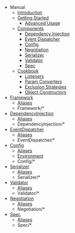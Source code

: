 * Manual
    * [Introduction](README.md)
    * [Getting Started](getting_started/README.md)
        * [Advanced Usage](getting_started/advanced_usage.md)
    * [Components](components/README.md)
        * [Dependency Injection](components/dependency_injection.md)
        * [Event Dispatcher](components/event_dispatcher.md)
        * [Config](components/config.md)
        * [Negotiation](components/negotiation.md)
        * [Serializer](components/serializer.md)
        * [Validator](components/validator.md)
        * [Spec](components/spec.md)
    * [Cookbook](cookbook/README.md)
        * [Listeners](cookbook/listeners.md)
        * [Param Converters](cookbook/param_converters.md)
        * [Exclusion Strategies](cookbook/exclusion_strategies.md)
        * [Object Constructors](cookbook/object_constructors.md)
* [Framework](Framework/index.md)
    * [Aliases](Framework/aliases.md)
    * Framework/*
* [DependencyInjection](DependencyInjection/index.md)
    * [Aliases](DependencyInjection/aliases.md)
    * DependencyInjection/*
* [EventDispatcher](EventDispatcher/index.md)
    * [Aliases](EventDispatcher/aliases.md)
    * EventDispatcher/*
* [Config](Config/index.md)
    * [Aliases](Config/aliases.md)
    * [Environment](Config/environment.md)
    * Config/*
* [Serializer](Serializer/index.md)
    * [Aliases](Serializer/aliases.md)
    * Serializer/*
* [Validator](Validator/index.md)
    * [Aliases](Validator/aliases.md)
    * Validator/*
* [Negotiation](Negotiation/index.md)
    * [Aliases](Negotiation/aliases.md)
    * Negotiation/*
* [Spec](Spec/index.md)
    * [Aliases](Spec/aliases.md)
    * Spec/*
